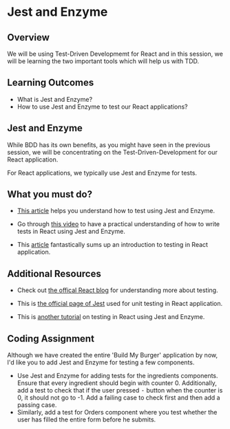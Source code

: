 # **Jest and Enzyme**

## Overview

We will be using Test-Driven Developmemt for React and in this session, we will be learning the two important tools which will help us with TDD.

## Learning Outcomes

- What is Jest and Enzyme?
- How to use Jest and Enzyme to test our React applications?


## Jest and Enzyme

While BDD has its own benefits, as you might have seen in the previous session, we will be concentrating on the Test-Driven-Development for our React application.

For React applications, we typically use Jest and Enzyme for tests. 

## What you must do?

- [This article](https://pusher.com/tutorials/react-jest-enzyme) helps you understand how to test using Jest and Enzyme.

- Go through [this video](https://www.youtube.com/watch?v=-bmdf1oATQo) to have a practical understanding of how to write tests in React using Jest and Enzyme.

- This [article](https://dev.to/richardigbiriki/testing-your-first-react-component-with-jest-and-enzyme-p38) fantastically sums up an introduction to testing in React application.


## Additional Resources

- Check out [the offical React blog](https://reactjs.org/docs/testing-recipes.html) for understanding more about testing.

- This is [the official page of Jest](https://jestjs.io/docs/en/tutorial-react) used for unit testing in React application.
- This is [another tutorial](https://www.robinwieruch.de/react-testing-jest-enzyme) on testing in React using Jest and Enzyme.


## Coding Assignment

Although we have created the entire 'Build My Burger' application by now, I'd like you to add Jest and Enzyme for testing a few components.

- Use Jest and Enzyme for adding tests for the ingredients components. Ensure that every ingredient should begin with counter 0. Additionally, add a test to check that if the user pressed <kbd>-</kbd> button when the counter is 0, it should not go to -1. Add a failing case to check first and then add a passing case.
- Similarly, add a test for Orders component where you test whether the user has filled the entire form before he submits.